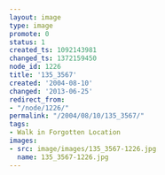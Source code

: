 ```yaml
---
layout: image
type: image
promote: 0
status: 1
created_ts: 1092143981
changed_ts: 1372159450
node_id: 1226
title: '135_3567'
created: '2004-08-10'
changed: '2013-06-25'
redirect_from:
- "/node/1226/"
permalink: "/2004/08/10/135_3567/"
tags:
- Walk in Forgotten Location
images:
- src: image/images/135_3567-1226.jpg
  name: 135_3567-1226.jpg
---
```


